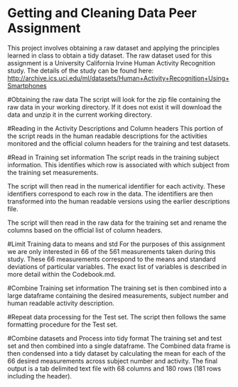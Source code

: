Getting and Cleaning Data Peer Assignment
=========================================

This project involves obtaining a raw dataset and applying the principles learned in class to obtain
a tidy dataset. The raw dataset used for this assignment is a University California Irvine Human
Activity Recognition study. The details of the study can be found here:
http://archive.ics.uci.edu/ml/datasets/Human+Activity+Recognition+Using+Smartphones

#Obtaining the raw data
The script will look for the zip file containing the raw data in your working directory. If it does
not exist it will download the data and unzip it in the current working directory.

#Reading in the Activity Descriptions and Column headers
This portion of the script reads in the human readable descriptions for the activities monitored
and the official column headers for the training and test datasets.

#Read in Training set information
The script reads in the training subject information. This identifies which row is associated with
which subject from the training set measurements.

The script will then read in the numerical identifier for each activity. These identifiers correspond
to each row in the data. The identifiers are then transformed into the human readable versions using
the earlier descriptions file.

The script will then read in the raw data for the training set and rename the columns based on the
official list of column headers.

#Limit Training data to means and std
For the purposes of this assignment we are only interested in 66 of the 561 measurements taken during
this study. These 66 measurements correspond to the means and standard deviations of particular 
variables. The exact list of variables is described in more detail within the Codebook.md.

#Combine Training set information
The training set is then combined into a large dataframe containing the desired measurements, subject
number and human readable activity description.

#Repeat data processing for the Test set.
The script then follows the same formatting procedure for the Test set.

#Combine datasets and Process into tidy format
The training set and test set and then combined into a single dataframe. The Combined data frame is
then condensed into a tidy dataset by calculating the mean for each of the 66 desired measurements
across subject number and activity. The final output is a tab delimited text file with 68 columns
and 180 rows (181 rows including the header).